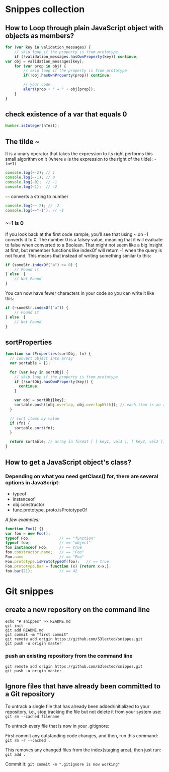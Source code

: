 # Snippes collection

## How to Loop through plain JavaScript object with objects as members?

```javascript
for (var key in validation_messages) {
    // skip loop if the property is from prototype
    if (!validation_messages.hasOwnProperty(key)) continue;
var obj = validation_messages[key];
    for (var prop in obj) {
        // skip loop if the property is from prototype
        if(!obj.hasOwnProperty(prop)) continue;

        // your code
        alert(prop + " = " + obj[prop]);
    }
}
```

## check existence of a var that equals 0

```javascript
Number.isInteger(nTest);
```

## The tilde ~
It is a unary operator that takes the expression to its right performs this small algorithm on it (where `n` is the expression to the right of the tilde): `-(n+1)`

```javascript
console.log(~-2); // 1
console.log(~-1); // 0
console.log(~0);  // -1
console.log(~1);  // -2
```

`~~` converts a string to number
```javascript
console.log(~~-2); // -2
console.log(~~"-1"); // -1
```

### ~-1 is 0

If you look back at the first code sample, you’ll see that using ~ on -1 converts it to 0. The number 0 is a falsey value, meaning that it will evaluate to false when converted to a Boolean. That might not seem like a big insight at first, but remember functions like indexOf will return -1 when the query is not found. This means that instead of writing something similar to this:

```javascript
if (someStr.indexOf("a") >= 0) {
	// Found it
} else  {
	// Not Found
}
```

You can now have fewer characters in your code so you can write it like this:
```javascript
if (~someStr.indexOf("a")) {
	// Found it
} else  {
	// Not Found
}
```

## sortProperties

```javascript
function sortProperties(sortObj, fn) {
  // convert object into array
  var sortable = [];

  for (var key in sortObj) {
    // skip loop if the property is from prototype
    if (!sortObj.hasOwnProperty(key)) {
      continue;
    }

    var obj = sortObj[key];
    sortable.push([obj.overlap, obj.overlapWith]); // each item is an array in format [key, value]
  }

  // sort items by value
  if (fn) {
    sortable.sort(fn);
  }

  return sortable; // array in format [ [ key1, val1 ], [ key2, val2 ], ... ]
}
```

## How to get a JavaScript object's class?

### Depending on what you need getClass() for, there are several options in JavaScript:
* typeof
* instanceof
* obj.constructor
* func.prototype, proto.isPrototypeOf

*A few examples:*
```javascript
function Foo() {}
var foo = new Foo();
typeof Foo;             // == "function"
typeof foo;             // == "object"
foo instanceof Foo;     // == true
foo.constructor.name;   // == "Foo"
Foo.name                // == "Foo"    
Foo.prototype.isPrototypeOf(foo);   // == true
Foo.prototype.bar = function (x) {return x+x;};
foo.bar(21);            // == 42
```

# Git snippes

## create a new repository on the command line
```
echo "# snippes" >> README.md
git init
git add README.md
git commit -m "first commit"
git remote add origin https://github.com/S3lected/snippes.git
git push -u origin master
```

### push an existing repository from the command line
```
git remote add origin https://github.com/S3lected/snippes.git
git push -u origin master
```

## Ignore files that have already been committed to a Git repository

To untrack a single file that has already been added/initialized to your repository, i.e., stop tracking the file but not delete it from your system use: `git rm --cached filename`

To untrack every file that is now in your .gitignore:

First commit any outstanding code changes, and then, run this command: `git rm -r --cached .`

This removes any changed files from the index(staging area), then just run: `git add .`

Commit it: `git commit -m ".gitignore is now working"`

